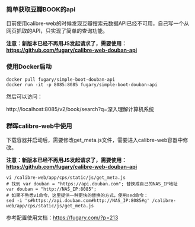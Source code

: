 ### 简单获取豆瓣BOOK的api

目前使用calibre-web的时候发现豆瓣搜索元数据API已经不可用，自己写一个从网页抓取的API，只实现了简单的查询功能。

**注意：新版本已经不再用JS发起请求了，需要使用：https://github.com/fugary/calibre-web-douban-api**

### 使用Docker启动

```shell
docker pull fugary/simple-boot-douban-api
docker run -it -p 8085:8085 fugary/simple-boot-douban-api
```
然后可以访问：

http://localhost:8085/v2/book/search?q=深入理解计算机系统

### 群晖calibre-web中使用

下载容器并启动后，需要修改get_meta.js文件，需要进入calibre-web容器中修改。

**注意：新版本已经不再用JS发起请求了，需要使用：https://github.com/fugary/calibre-web-douban-api**

```shell
vi /calibre-web/app/cps/static/js/get_meta.js
# 找到 var douban = "https://api.douban.com"; 替换成自己的NAS_IP地址
var douban = "http://NAS_IP:8085";
# 如果不熟悉vi命令，这里提供一种更快的替换的方式，使用sed命令：
sed -i 's#https://api.douban.com#http://NAS_IP:8085#g' /calibre-web/app/cps/static/js/get_meta.js
```
参考配置使用文档：https://fugary.com/?p=213
